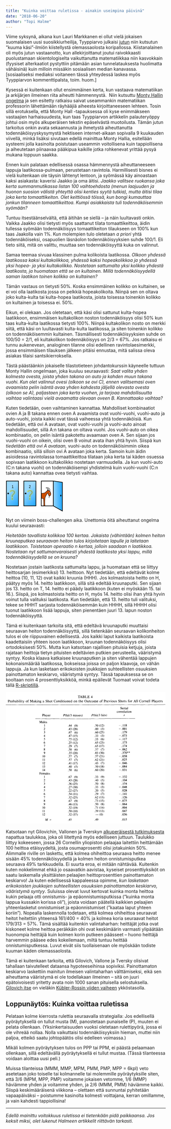 ```yaml
---
title: "Kuinka voittaa ruletissa - ainakin useimpina päivinä"
date: "2018-06-20"
author: "Topi Halme"
---
```


Viime syksynä, aikana kun Lauri Markkanen ei ollut vielä jokaisen suomalaisen uusi suosikkiurheilija, Tyyppiarvo julkaisi [jutun](http://tyyppiarvo.com/2017/08/kuuma-kasi-koripallossa-ilmio-vai-illuusio/) niin kutsutun ”kuuma käsi”-ilmiön kiistellystä olemassaolosta koripallossa. Kiistanalainen oli myös jutun vastaanotto, kun allekirjoittanut joutui raivokkaasti puolustamaan skientologiselta vaikuttanutta matematiikkaa niin kasvokkain (fyysiset alterkaatiot pystyttiin pitämään asian tunnelatauksesta huolimatta vähäisinä) kuin milloin missäkin sosiaalisen median kanavassa. \[sosiaaliseksi mediaksi voitaneen tässä yhteydessä laskea myös Tyyppiarvon kommenttipalsta, toim. huom.\]

Kysessä ei kuitenkaan ollut ensimmäinen kerta, kun vastaava matematiikan ja arkijärjen ilmeinen riita aiheutti hämmennystä.  Niin kutsuttu [Monty Hallin ongelma](https://fi.wikipedia.org/wiki/Monty_Hallin_ongelma) ja sen esitetty ratkaisu saivat useammankin matematiikan professorin lähettämään räyhääjiä aiheesta kirjoittaneeseen lehteen. Tosin sillä erotuksella, että Monty Hall -tapauksessa oli kyse enimmäkseen vastaajien harhaisuudesta, kun taas Tyyppiarvon artikkelin palauteryöppy johtui osin myös alkuperäisen tekstin epäselvästä muotoilusta. Tämän jutun tarkoitus onkin avata sekaannusta ja ihmetystä aiheuttanutta todennäköisyyskysymystä hektiseen internet-aikaan sopivalla 9 kuukauden viivellä, minkä lisäksi sivutaan edellä mainittua Monty Hallia, esitellään systeemi jolla kasinolta poistutaan useammin voitollisena kuin tappiollisena ja aiheutetaan piinaavaa pääkipua kaikille jotka rohkenevat yrittää pysyä mukana loppuun saakka.

Ennen kuin palataan edellisessä osassa hämmennystä aiheuttaneeseen lappuja laatikossa-pulmaan, perustetaan ravintola. Harmillisesti bisnes ei vielä kuitenkaan ole täysin lähtenyt lentoon, ja syömässä käy ainoastaan kaksi asiakasta: kaverisi Jaakko ja oma äitisi. _Jaakko valitsee ruokansa joka kerta summanmutikassa listan 100 vaihtoehdosta (menun laajuuden ja huonon suosion välistä yhteyttä olisi kenties syytä tutkia), mutta äitisi tilaa joka kerta tomaattikeiton. Olet keittiössä töissä, kun bongi kumauttaa jonkun tilanneen tomaattikeittoa. Kumpi asiakkaista tuli todennäköisemmin syömään?_

Tuntuu itsestäänselvältä, että äitihän se siellä – ja näin luultavasti onkin. Vaikka Jaakko olisi tietysti myös saattanut tilata tomaattikeittoa, äidin tullessa syömään todennäköisyys tomaattikeiton tilaukseen on 100% kun taas Jaakolla vain 1%. Kun molempien tulo oletetaan _a priori_ yhtä todennäköiseksi, osapuolien läsnäolon todennäköisyyksien suhde 100/1. Eli tieto siitä, mitä on valittu, muuttaa sen todennäköisyyttä kuka on valinnut.

Samaa teemaa sivuaa klassinen pulma kolikoista laatikossa. _Olkoon yhdessä laatikossa kaksi kultakolikkoa, yhdessä kaksi hopeakolikkoa ja yhdessä yksi hopea- ja yksi kultakolikko. Nostetaan sattumalta yksi kolikko yhdestä laatikosta, ja huomataan että se on kultainen. Millä todennäköisyydellä saman laatikon toinen kolikko on kultainen?_

Tämän vastaus on tietysti 50%. Koska ensimmäinen kolikko on kultainen, se ei voi olla laatikosta jossa on pelkkiä hopeakolikoita. Niinpä sen on oltava joko kulta-kulta tai kulta-hopea laatikosta, joista toisessa toinenkin kolikko on kultainen ja toisessa ei. 50%.

Eikun, ei olekaan. Jos oletetaan, että käsi olisi sattunut kulta-hopea laatikkoon, ensimmäisen kultakolikon noston todennäköisyys olisi 50% kun taas kulta-kulta laatikossa tietysti 100%. Niinpä kultakolikon nosto on merkki siitä, että käsi on luultavasti kulta-kulta laatikossa, ja siten toinenkin kolikko on todennäköisemmin kultainen. Täsmällisesti todennäköisyyksien suhde on 100/50 = 2/1, eli kultakolikon todennäköisyys on 2/3 = 67%. Jos ratkaisu ei tunnu aukenevean, analoginen tilanne olisi edellinen ravintolaesimerkki, jossa ensimmäisen tilauksen jälkeen pitäisi ennustaa, mitä salissa oleva asiakas tilaisi santsikierroksella.

Tästä päästäänkin jokaiselle tilastotieteen johdantokurssin käyneelle tuttuun Monty Hallin ongelmaan, joka kuuluu seuraavasti: _Saat valita yhden kolmesta ovesta, joista yhden takana on auto ja kahden muun takana vuohi. Kun olet valinnut ovesi (olkoon se ovi C), ennen valitsemasi oven avaamista pelin isäntä avaa yhden kahdesta jäljellä olevasta ovesta (olkoon se A), paljastaen joka kerta vuohen, ja tarjoaa mahdollisuutta vaihtaa valintaasi vielä avaamatta olevaan oveen B. Kannattaako vaihtaa?_

Kuten tiedetään, oven vaihtaminen kannattaa. Mahdolliset kombinaatiot ovien A ja B takana ennen oven A avaamista ovat vuohi-vuohi, vuohi-auto ja auto-vuohi, joista kaikki ovat tässä vaiheessa yhtä todennäköisiä. Kun tiedetään, että ovi A avataan, ovat vuohi-vuohi ja vuohi-auto ainoat mahdollisuudet, sillä A:n takana on oltava vuohi. Jos vuohi-auto on oikea kombinaatio, on pelin isäntä pakotettu avaamaan oven A. Sen sijaan jos vuohi-vuohi on oikein, olisi oven B voinut avata ihan yhtä hyvin. Siispä kun _tiedetään että ovi A avataan,_ vuohi-auto on todennäköisimmin oikea kombinaatio, sillä silloin ovi A avataan joka kerta. Samoin kuin äidin asioidessa ravintolassa tomaattikeittoa tilataan joka kerta tai käden osuessa sopivaan laatikkoon kultakolikko nostetaan varmuudella. Ja kun vuohi-auto (C:n takana vuohi) on todennäköisempi yhdistelmä kuin vuohi-vuohi (C:n takana auto) kannattaa ovea tietysti vaihtaa.

![Oven takaa kurkistaa vuohi. Kenties, koska pelaaja ei vaihtanut valitsemaansa ovea?](./montyhall%20vuohi.png)

Nyt on viimein boss-challengen aika. Unettomia öitä aiheuttanut ongelma kuului seuraavasti:

_Heitetään tavallista kolikkoa 100 kertaa. Jokaista (vähintään) kolmen heiton kruunaputkea seuraavan heiton tulos kirjoitetaan lapulle ja laitetaan laatikkoon. Toistetaan operaatio n kertaa, jolloin saadaan n laatikkoa. Nostetaan nyt sattumanvaraisesti yhdestä laatikosta yksi lappu, millä todennäköisyydellä se on kruuna?_

Nostetaan jostain laatikosta sattumalta lappu, ja huomataan että se liittyy heittosarjan (esimerkiksi) 13. heittoon. Nyt tiedetään, että edeltävät kolme heittoa (10, 11, 12) ovat kaikki kruunia (HHH). Jos kolmastoista heitto on H, päätyy myös 14. heitto laatikkoon, sillä sitä edeltää kruunaputki. Sen sijaan jos 13. heitto on T, 14. heitto ei päädy laatikkoon (kuten ei myöskään 15. tai 16.). Siispä, jos kolmastoista heitto on H, myös 14. heitto olisi ihan yhtä hyvin voinut tulla valituksi laatikosta. Kun tiedetään, että 13. heitto tuli valituksi, tekee se HHHT sarjasta todennäköisemmän kuin HHHH, sillä HHHH olisi tuonut laatikkoon lisää lappuja, siten pienentäen juuri 13. lapun noston todennäköisyyttä.

Tämä ei kuitenkaan tarkoita sitä, että edeltävä kruunaputki muuttaisi seuraavan heiton todennäköisyyttä, sillä tietenkään seuraavan kolikonheiton tulos ei ole riippuvainen edellisestä. Jos kaikki laput kaikista laatikoista kaadettaisiin yhteen isoon laatikkoon, kruunan todennäköisyys olisi ortodoksisesti 50%. Mutta kun katsotaan rajallisen pituisia ketjuja, joista rajataan heittoja tietyn pituisten edeltävien putkien perusteella, vääristymä syntyy. Koska klaava katkaisee kruunaputken ja siten vähentää lappujen kokonaismäärää laatikossa, bokseissa joissa on paljon klaavoja, on vähän lappuja. Ja kun lasketaan erikokoisten joukkojen suhteellisten osuuksien painottamaton keskiarvo, vääristymä syntyy. Tässä tapauksessa se on kooltaan noin 4 prosenttiyksikköä, minkä epäilevät Tuomaat voivat todeta tällä [R-skriptillä](https://pastebin.com/t6gE5MVr).

![](./gilovich-cornell.png)

Katsotaan nyt Gilovichin, Vallonen ja Tverskyn [alkuperäisestä tutkimuksesta](http://wexler.free.fr/library/files/gilovich%20(1985)%20the%20hot%20hand%20in%20basketball.%20on%20the%20misperception%20of%20random%20sequences.pdf) napattua taulukkoa, joka oli liitettynä myös edelliseen juttuun. Taulukko liittyy kokeeseen, jossa 26 Cornellin yliopiston pelaajaa laitettiin heittämään 100 heittoa etäisyydeltä, josta osumaprosentti olisi jotakuinkin 50%. Alimmalle riville on laskettu, että kolmea ohiheittoa seuraava heitto menee sisään 45% todennäköisyydellä ja kolmen heiton onnistumisputkea seuraava 49% tarkkuudella. Ei suurta eroa, ei mitään nähtävää. Kuitenkin kuten nokkelimmat ehkä jo osaavatkin aavistaa, kyseiset prosenttiyksiköt on saatu laskemalla yksittäisten pelaajien heittoprosenttien painottamaton keskiarvo! Ja kuten edellisessä kappaleessa opimme, _kun lasketaan erikokoisten joukkojen suhteellisten osuuksien painottamaton keskiarvo, vääristymä syntyy_. Suluissa olevat luvut kertovat kuinka monta heittoa kukin pelaaja otti onnistumis- ja epäonnistumisputkissa (”kuinka monta lappua kussakin korissa oli”), joista voidaan päätellä kaikkien pelaajien yhteenlasketut onnistumiset ja epäonnistumiset (”kaataa laput yhteen koriin”). Nopealla laskennolla todetaan, että kolmea ohiheittoa seuraavat heitot heitettiin yhteensä 161/400 = 40% ja kolmea koria seuraavat heitot 179/313 = 57%. Tämä sisältää kuitenkin valintaharhan: heittäjät jotka ovat kiskoneet kolme heittoa peräkkäin ohi ovat keskimäärin varmasti ylipäätään huonompia heittäjiä kuin kolmen korin putkeen päässeet – huono heittäjä harvemmin pääsee edes kokeilemaan, miltä tuntuu heittää onnistumisputkessa. Luvut eivät siis tuollaisenaan ole myöskään todiste kuuman käden olemassaolosta.

Tämä ei kuitenkaan tarkoita, että Gilovich, Vallone ja Tversky olisivat tahallaan taivutelleet dataansa hypoteeseihinsa sopiviksi. Painottamaton keskiarvo laskettiin mainitun ilmeisen valintaharhan välttämiseksi, eikä sen aiheuttama vääristymä ei ole todellakaan ilmeinen – sitä on juuri epätoivoisesti yritetty avata noin 1000 sanan pituisella selostuksella. [Gilovich itse](http://andrewgelman.com/2017/04/02/gilovich-doubles-hot-hand-denial/) on vieläkin [Kübler-Rossin viiden vaiheen](https://en.wikipedia.org/wiki/K%C3%BCbler-Ross_model#Stages_of_grief) ykköstasolla.

## Loppunäytös: Kuinka voittaa ruletissa

Pelataan kolme kierrosta rulettia seuraavalla strategialla: Jos edellisellä pyöräytyksellä on tullut musta (M), panostetaan punaiselle (P), muuten ei pelata ollenkaan. (Yksinkertaisuuden vuoksi oletetaan rulettipyörä, jossa ei ole vihreää nollaa. Nolla vaikuttaisi todennäköisyyksiin hieman, muttei niin paljoa, etteikö saatu johtopäätös olisi edelleen voimassa.)

Mikäli kolmen pyöräytyksen tulos on PPP tai PPM, ei päästä pelaamaan ollenkaan, sillä edeltävällä pyöräytyksellä ei tullut mustaa. (Tässä tilanteessa voidaan aloittaa uusi peli.)

Muissa tilanteissa (MMM, MMP, MPM, PMM, PMP, MPP = 6kpl) veto asetetaan joko toiselle tai kolmannelle tai molemmille pyöräytyksille siten, että 3/6 (MPM, MPP, PMP) voitamme jokaisen vetomme, 1/6 (MMP) häviämme yhden ja voitamme yhden, ja 2/6 (MMM, PMM) häviämme kaikki. Siispä keskimääräisenä viikkona – olettaen että sunnuntai pyhitetään vapaapäiväksi – poistumme kasinolta kolmesti voittajana, kerran omillamme, ja vain kahdesti tappiollisina!

* * *

_Edellä mainittu voitokkuus ruletissa ei tietenkään pidä paikkaansa. Jos keksit miksi, olet lukenut Halmeen artikkelit riittävän tarkasti._
